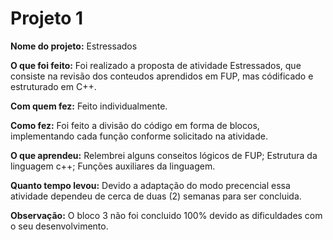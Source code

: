 # Projeto 1

<b>Nome do projeto:</b> Estressados

<b>O que foi feito:</b> Foi realizado a proposta de atividade Estressados, que consiste na revisão dos conteudos aprendidos em FUP, mas códificado e estruturado em C++.

<b>Com quem fez:</b> Feito individualmente.

<b>Como fez:</b> Foi feito a divisão do código em forma de blocos, implementando cada função conforme solicitado na atividade.

<b>O que aprendeu:</b> Relembrei alguns conseitos lógicos de FUP; Estrutura da linguagem c++; Funções auxiliares da linguagem. 

<b>Quanto tempo levou:</b> Devido a adaptação do modo precencial essa atividade dependeu de cerca de duas (2) semanas para ser concluida. 

<b>Observação:</b> O bloco 3 não foi concluido 100% devido as dificuldades com o seu desenvolvimento. 
